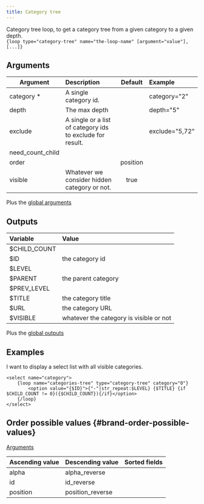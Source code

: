 ```yaml
---
title: Category tree
---
```


Category tree loop, to get a category tree from a given category to a given depth.  
`{loop type="category-tree" name="the-loop-name" [argument="value"], [...]}`

## Arguments

| Argument    | Description                                               | Default | Example         |
| ----------- |:----------------------------------------------------------| :-----: | :---------------|
| category *  | A single category id.                                     |         | category="2"    |
| depth       | The max depth                                             |         | depth="5"       |
| exclude     | A single or a list of category ids to exclude for result. |         | exclude="5,72"  |
| need_count_child     |                                                  |         |                 |
| order       |                                                           | position|                 |
| visible     | Whatever we consider hidden category or not.              | true    |                 |

Plus the [global arguments](./global_arguments)

## Outputs

| Variable            | Value                                    |
| :------------------ | :--------------------------------------- |
| $CHILD_COUNT        |                                          |
| $ID                 | the category id                          |
| $LEVEL              |                                          |
| $PARENT             | the parent category                      |
| $PREV_LEVEL         |                                          |
| $TITLE              |  the category title                      |
| $URL                |  the category URL                        |
| $VISIBLE            |  whatever the category is visible or not |

Plus the [global outputs](./global_outputs)

## Examples

I want to display a select list with all visible categories.

```smarty
<select name="category">
    {loop name="categories-tree" type="category-tree" category="0"}
        <option value="{$ID}">{"-"|str_repeat:$LEVEL} {$TITLE} {if $CHILD_COUNT != 0}({$CHILD_COUNT}){/if}</option>
    {/loop}
</select>
```

## Order possible values {#brand-order-possible-values}

[Arguments](#brand-arguments)

| Ascending value | Descending value  | Sorted fields                 |
|-----------------|-------------------|:------------------------------|
| alpha           | alpha_reverse     |                               |
| id              | id_reverse        |                               |
| position        | position_reverse  |                               |
